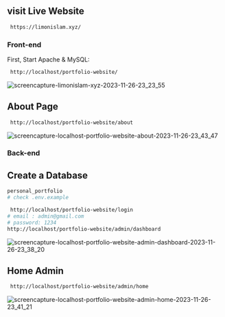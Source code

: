 ## visit  Live Website

```bash
 https://limonislam.xyz/

```

### Front-end
First, Start Apache & MySQL:

```bash
 http://localhost/portfolio-website/

```

![screencapture-limonislam-xyz-2023-11-26-23_23_55](https://github.com/Limon714/limonislam/assets/72975868/46fcdb43-2bbb-4284-a218-a6242bc54e24)

## About Page
```bash
 http://localhost/portfolio-website/about

```

![screencapture-localhost-portfolio-website-about-2023-11-26-23_43_47](https://github.com/Limon714/limonislam/assets/72975868/67bf8aa1-4556-485c-a1f3-54fcebc0bf27)


### Back-end

## Create a Database 
```bash
personal_portfolio
# check .env.example
```
```bash
 http://localhost/portfolio-website/login
# email : admin@gmail.com
# password: 1234
http://localhost/portfolio-website/admin/dashboard
```
![screencapture-localhost-portfolio-website-admin-dashboard-2023-11-26-23_38_20](https://github.com/Limon714/limonislam/assets/72975868/6968ed0e-6524-4f0b-9261-5b120b6d40a0)


##  Home Admin
```bash
 http://localhost/portfolio-website/admin/home

```
![screencapture-localhost-portfolio-website-admin-home-2023-11-26-23_41_21](https://github.com/Limon714/limonislam/assets/72975868/b0026a02-ac4e-4b68-b17b-5f8ff1a80efc)

